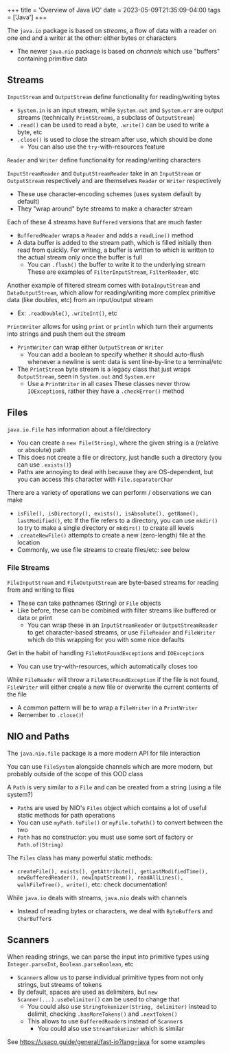 +++
title = 'Overview of Java I/O'
date = 2023-05-09T21:35:09-04:00
tags = ['Java']
+++

The `java.io` package is based on *streams*, a flow of data with a reader on one end and a writer at the other: either bytes or characters
- The newer `java.nio` package is based on *channels* which use "buffers" containing primitive data


## Streams
`InputStream` and `OutputStream` define functionality for reading/writing bytes
- `System.in` is an input stream, while `System.out` and `System.err` are output streams (technically `PrintStreams`, a subclass of `OutputStream`)
- `.read()` can be used to read a byte, `.write()` can be used to write a byte, etc
- `.close()` is used to close the stream after use, which should be done
    - You can also use the `try`-with-resources feature

`Reader` and `Writer` define functionality for reading/writing characters

`InputStreamReader` and `OutputStreamReader` take in an `InputStream` or `OutputStream` respectively and are themselves `Reader` or `Writer` respectively
- These use character-encoding schemes (uses system default by default)
- They "wrap around" byte streams to make a character stream

Each of these 4 streams have `Buffered` versions that are much faster
- `BufferedReader` wraps a `Reader` and adds a `readLine()` method
- A data buffer is added to the stream path, which is filled initially then read from quickly. For writing, a buffer is written to which is written to the actual stream only once the buffer is full
    - You can `.flush()` the buffer to write it to the underlying stream
These are examples of `FilterInputStream`, `FilterReader`, etc

Another example of filtered stream comes with `DataInputStream` and `DataOutputStream`, which allow for reading/writing more complex primitive data (like doubles, etc) from an input/output stream
- Ex: `.readDouble()`, `.writeInt()`, etc

`PrintWriter` allows for using `print` or `println` which turn their arguments into strings and push them out the stream
- `PrintWriter` can wrap either `OutputStream` *or* `Writer`
    - You can add a boolean to specify whether it should auto-flush whenever a newline is sent: data is sent line-by-line to a terminal/etc
- The `PrintStream` byte stream is a legacy class that just wraps `OutputStream`, seen in `System.out` and `System.err`
    - Use a `PrintWriter` in all cases
These classes never throw `IOException`s, rather they have a `.checkError()` method


## Files
`java.io.File` has information about a file/directory
- You can create a `new File(String)`, where the given string is a (relative or absolute) path
- This does not create a file or directory, just handle such a directory (you can use `.exists()`)
- Paths are annoying to deal with because they are OS-dependent, but you can access this character with `File.separatorChar`

There are a variety of operations we can perform / observations we can make
- `isFile(), isDirectory(), exists(), isAbsolute(), getName(), lastModified()`, etc
If the file refers to a directory, you can use `mkdir()` to try to make a single directory or `mkdirs()` to create all levels
- `.createNewFile()` attempts to create a new (zero-length) file at the location
- Commonly, we use file streams to create files/etc: see below

### File Streams
`FileInputStream` and `FileOutputStream` are byte-based streams for reading from and writing to files
- These can take pathnames (String) or `File` objects
- Like before, these can be combined with filter streams like buffered or data or print
    - You can wrap these in an `InputStreamReader` or `OutputStreamReader` to get character-based streams, or use `FileReader` and `FileWriter` which do this wrapping for you with some nice defaults

Get in the habit of handling `FileNotFoundException`s and `IOException`s
- You can use try-with-resources, which automatically closes too

While `FileReader` will throw a `FileNotFoundException` if the file is not found, `FileWriter` will either create a new file or overwrite the current contents of the file
- A common pattern will be to wrap a `FileWriter` in a `PrintWriter`
- Remember to `.close()`!

## NIO and Paths
The `java.nio.file` package is a more modern API for file interaction

You can use `FileSystem` alongside channels which are more modern, but probably outside of the scope of this OOD class

A `Path` is very similar to a `File` and can be created from a string (using a file system?)
- `Path`s are used by NIO's `Files` object which contains a lot of useful static methods for path operations
- You can use `myPath.toFile()` or `myFile.toPath()` to convert between the two
- `Path` has no constructor: you must use some sort of factory or `Path.of(String)`

The `Files` class has many powerful static methods:
- `createFile(), exists(), getAttribute(), getLastModifiedTime(), newBufferedReader(), newInputStream(), readAllLines(), walkFileTree(), write()`, etc: check documentation!

While `java.io` deals with streams, `java.nio` deals with channels
- Instead of reading bytes or characters, we deal with `ByteBuffer`s and `CharBuffer`s


## Scanners
When reading strings, we can parse the input into primitive types using `Integer.parseInt`, `Boolean.parseBoolean`, etc
- `Scanner`s allow us to parse individual primitive types from not only strings, but streams of tokens
- By default, spaces are used as delimiters, but `new Scanner(...).useDelimiter()` can be used to change that
    - You could also use `StringTokenizer(String, delimiter)` instead to delimit, checking `.hasMoreTokens()` and `.nextToken()`
    - This allows to use `BufferedReader`s instead of `Scanner`s
        - You could also use `StreamTokenizer` which is similar

See https://usaco.guide/general/fast-io?lang=java for some examples